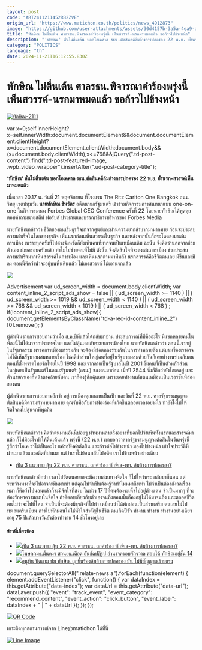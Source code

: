 ```yaml
---
layout: post
code: "ART2411211452RB2ZVE"
origin_url: "https://www.matichon.co.th/politics/news_4912873"
image: "https://github.com/user-attachments/assets/30d4157b-3a5a-4ea9-a8f7-17df68d79665"
title: "ทักษิณ ไม่ตื่นเต้น ศาลรธน.พิจารณาคำร้องพรุ่งนี้ เห็นสวรรค์-นรกมาหมดแล้ว ขอก้าวไปข้างหน้า"
description: "'ทักษิณ' ลั่นไม่ตื่นเต้น บอกโอเคศาล รธน.ตัดสินคดีล้มล้างการปกครอง 22 พ.ย. ย้ำนรก-สวรรค์เห็นมาหมดแล้ว"
category: "POLITICS"
language: "th"
date: 2024-11-21T16:12:55.830Z
---
```


# ทักษิณ ไม่ตื่นเต้น ศาลรธน.พิจารณาคำร้องพรุ่งนี้ เห็นสวรรค์-นรกมาหมดแล้ว ขอก้าวไปข้างหน้า

[![](https://www.matichon.co.th/wp-content/uploads/2024/11/ทักษิณ-2111.jpg "ทักษิณ-2111")](https://www.matichon.co.th/wp-content/uploads/2024/11/ทักษิณ-2111.jpg)

var x=0;self.innerHeight?x=self.innerWidth:document.documentElement&&document.documentElement.clientHeight?x=document.documentElement.clientWidth:document.body&&(x=document.body.clientWidth),x<=768&&jQuery(".td-post-content").find(".td-post-featured-image, .wpb\_video\_wrapper").insertAfter(".ud-post-category-title");

**‘ทักษิณ’ ลั่นไม่ตื่นเต้น บอกโอเคศาล รธน.ตัดสินคดีล้มล้างการปกครอง 22 พ.ย. ย้ำนรก-สวรรค์เห็นมาหมดแล้ว**

เมื่อเวลา 20.17 น. วันที่ 21 พฤศจิกายน ที่โรงแรม The Ritz Carlton One Bangkok ถนนวิทยุ เขตปทุมวัน **นายทักษิณ ชินวัตร** อดีตนายกรัฐมนตรี เข้าร่วมกิจกรรมการสนทนาแบบ one-on-one ในกิจกรรมของ Forbes Global CEO Conference ครั้งที่ 22 โดยนายทักษิณได้พูดคุยตอบคำถามนายสตีฟ ฟอร์บส์ ประธานและบรรณาธิการบริหารของ Forbes Media

นายทักษิณกล่าวว่า ชีวิตของตนเริ่มธุรกิจมาจากศูนย์และผ่านความยากลำบากมามากมาย ก่อนจะประสบความสำเร็จในโลกของธุรกิจ เห็นนรกก่อนเห็นสวรรค์ในธุรกิจ และหลังจากนั้นก็กระโดดลงมาเล่นการเมือง เพราะทุกครั้งที่ไปต่างจังหวัดก็ยังเห็นคนที่ยากจนเป็นเหมือนเดิม ฉะนั้น จึงคิดว่านอกจากช่วยตัวเอง ช่วยครอบครัวแล้ว ทำไมไม่ช่วยคนที่ไม่มี ดังนั้น จึงตัดสินใจที่จะลงเล่นการเมือง ช่วงประสบความสำเร็จมากเห็นสวรรค์ในการเมือง และเห็นนรกตามมาทีหลัง นรกสวรรค์คือชีวิตตนเลย มีขึ้นและมีลง ตอนนี้คิดว่าน่าจะอยู่บนพื้นดินแล้ว ไม่เอาสวรรค์ ไม่เอานรกแล้ว

![](https://www.matichon.co.th/wp-content/uploads/2024/11/S__25911553.jpg)

Advertisement var ud\_screen\_width = document.body.clientWidth; var content\_inline\_2\_script\_ads\_show = false || ( ud\_screen\_width >= 1140 ) || ( ud\_screen\_width >= 1019 && ud\_screen\_width < 1140 ) || ( ud\_screen\_width >= 768 && ud\_screen\_width < 1019 ) || ( ud\_screen\_width < 768 ) ; if(!content\_inline\_2\_script\_ads\_show){ document.getElementsByClassName("td-a-rec-id-content\_inline\_2")\[0\].remove(); }

ผู้ดำเนินรายการสอบถามว่าเมื่อ ส.ค.ปีที่แล้วได้กลับมาบ้าน ประสบการณ์ที่มีคืออะไร มีแขกหลายคนในห้องนี้ไม่ได้มาจากประเทศไทย และไม่คุ้นเคยกับระบบการเมืองไทย นายทักษิณกล่าวว่า ตอนนี้เราอยู่ในรัฐบาลรวม พรรคการเมืองมารวมกัน จะต้องมีข้อตกลงร่วมกันในการทำหลายสิ่ง แต่บางเรื่องเราอาจไม่ได้เห็นรัฐบาลผสมหลายเรื่อง โชคดีว่าส่วนใหญ่คนที่อยู่ในรัฐบาลผสมด้วยกันก็เคยทำงานร่วมกับตนตอนที่ตั้งพรรคไทยรักไทยในปี 1998 และเรากลายเป็นรัฐบาลในปี 2001 ซึ่งคนที่เป็นตัวหลักส่วนใหญ่เคยเป็นรัฐมนตรีในคณะรัฐมนตรี (ครม.) ของตนมาก่อน เมื่อปี 2544 ซึ่งก็ถือว่ายังโอเคอยู่ และตัวนายกฯเองก็หน้าตาคล้ายกับตน เขาก็คงรู้สึกคุ้นเคย เพราะเคยทำงานกับตนเหมือนเป็นเวอร์ชั่นที่สองของตน

ผู้ดำเนินรายการสอบถามอีกว่า อยู่การเมืองคุณกลายเป็นเป้า และวันที่ 22 พ.ย. ศาลรัฐธรรมนูญจะตัดสินคดีมีความท้าทายมากมาย คุณรับมือกับการฟ้องร้องที่เกิดขึ้นตลอดเวลาอย่างไร ทำยังไงไม่ให้จิตใจลงไปสู่นรกที่พูดถึง

![](https://www.matichon.co.th/wp-content/uploads/2024/11/S__25911595.jpg)

นายทักษิณกล่าวว่า คิดว่าตนผ่านอันนี้บ่อยๆ ผ่านมาหลายสิ่งอย่างที่บอกไปว่าเห็นทั้งนรกและสวรรค์มาแล้ว ก็ไม่มีอะไรทำให้ตื่นเต้นแล้ว พรุ่งนี้ (22 พ.ย.) เขาบอกว่าศาลรัฐธรรมนูญจะตัดสินในวันพรุ่งนี้ รู้สึกว่าโอเค ว่าไม่เป็นอะไร แค่รอฟังคำตัดสิน และก้าวต่อไปข้างหน้า มองไปข้างหน้า เข้าใจประวัติที่ผ่านมาแล้วและอดีตที่ผ่านมา แต่ว่าเราไม่ย้อนกลับไปอดีต เราไปข้างหน้าอย่างเดียว

*   [เปิด 3 แนวทาง ลุ้น 22 พ.ย. ศาลรธน. ถกคำร้อง ทักษิณ-พท. ล้มล้างการปกครอง?](https://www.matichon.co.th/politics/news_4912687)

นายทักษิณกล่าวอีกว่า เวลาไปวัดตนอยากจะมีความสงบทางจิตใจ ก็ไปไหว้พระ กลับมาก็นอน แต่ระหว่างทางที่จะไปอาจจะมีหมาเห่า แต่คุณไม่จำเป็นต้องรู้ว่าทำไมหมาถึงเห่า ไม่จำเป็นต้องกังวลเรื่องหมา ก็คือว่าไปนอนแล้วก็จะมีจิตใจที่สงบ ในช่วง 17 ปีที่ตนต้องระเห็จไปอยู่ต่างแดน จำเป็นมากๆ ที่จะต้องรักษาความสงบในจิตใจ ถ้าคิดลบเกี่ยวกับตัวเองจนถึงตอนนั้นก็คงอยู่ไม่ได้มาจนถึง และตลอดชีวิตตนไม่ว่าจะไปที่ไหน จำเป็นที่จะต้องมีธุรกิจที่ไปทำ เหมือนว่าได้พักผ่อนเป็นส่วนเสริม ตนเลยไม่ไปทะเลแคริบเบียน การไปพักผ่อนไม่ใช่หัวใจสำคัญในชีวิต ตนเกิดปีวัว ทำงาน ทำงาน ทำงานอย่างเดียว อายุ 75 ปีแล้วบางวันยังต้องทำงาน 14 ชั่วโมงอยู่เลย

#### ข่าวที่เกี่ยวข้อง

*   [![](https://www.matichon.co.th/wp-content/uploads/2024/11/cxdd15-wed.jpg)เปิด 3 แนวทาง ลุ้น 22 พ.ย. ศาลรธน. ถกคำร้อง ทักษิณ-พท. ล้มล้างการปกครอง?](https://www.matichon.co.th/politics/news_4912687)
*   [![](https://www.matichon.co.th/wp-content/uploads/2024/11/S__19955.jpg)โฆษกกมธ.มั่นคงฯ สวนยธ.เดือด ยันชัดปฏิรูป อำนาจครอบจักรวาล สอบได้ ทักษิณอยู่ชั้น 14](https://www.matichon.co.th/politics/news_4911904)
*   [![](https://www.matichon.co.th/wp-content/uploads/2024/11/ant728.jpg)อนุทิน ปัดตาม ปม ทักษิณ ถูกยื่นร้องล้มล้างการปกครอง ยัน ไม่มีสัญญาณร้ายแรง](https://www.matichon.co.th/politics/news_4911989)

document.querySelectorAll(".relate-news a").forEach(function(element) { element.addEventListener("click", function() { var dataIndex = this.getAttribute("data-index"); var dataUrl = this.getAttribute("data-url"); dataLayer.push({ "event": "track\_event", "event\_category": "recommend\_content", "event\_action": "click\_button", "event\_label": dataIndex + " | " + dataUrl }); }); });

[![QR Code](https://www.matichon.co.th/wp-content/uploads/2023/07/wob1371z.jpg)](https://lin.ee/ht0nDxX)

เกาะติดทุกสถานการณ์จาก Line@matichon ได้ที่นี่

[![Line Image](https://www.matichon.co.th/wp-content/uploads/2023/07/th.png)](https://lin.ee/ht0nDxX)